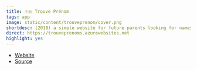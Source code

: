 ```yaml
---
title: 🇫🇷 Trouve Prénom
tags: app
image: static/content/trouveprenom/cover.png
shortdesc: (2018) a simple website for future parents looking for names ideas. Also show statistics for each name.
direct: https://trouveprenoms.azurewebsites.net
highlight: yes
---
```


- [Website](http://trouveprenoms.azurewebsites.net)
- [Source](https://github.com/valryon/trouveprenom)
